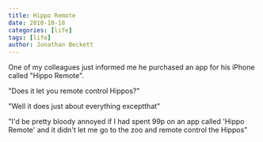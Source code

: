 ```yaml
---
title: Hippo Remote
date: 2010-10-18
categories: [life]
tags: [life]
author: Jonathan Beckett
---
```


One of my colleagues just informed me he purchased an app for his iPhone called "Hippo Remote".

"Does it let you remote control Hippos?"

"Well it does just about everything exceptthat"

"I'd be pretty bloody annoyed if I had spent 99p on an app called 'Hippo Remote' and it didn't let me go to the zoo and remote control the Hippos"